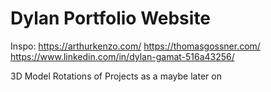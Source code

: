
# Dylan Portfolio Website


Inspo:
https://arthurkenzo.com/
https://thomasgossner.com/
https://www.linkedin.com/in/dylan-gamat-516a43256/

3D Model Rotations of Projects as a maybe later on

